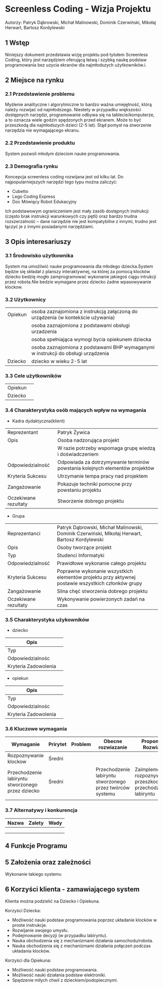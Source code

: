 # Screenless Coding - Wizja Projektu

Autorzy:
Patryk Dąbrowski, Michał Malinowski, Dominik Czerwiński, Mikołaj Herwart, Bartosz Kordylewski 

## 1 Wstęp
Niniejszy dokument przedstawia wizję projektu pod tytułem Screenless Coding, który jest narzędziem oferującą łatwą i szybką naukę podstaw programowania bez uzycia ekranów dla najmłodszych użytkowników.i.

## 2 Miejsce na rynku 
### 2.1 Przedstawienie problemu
Myślenie analityczne i algorytmiczne to bardzo ważna umiejętność, którą
należy rozwijać od najmłodszego. Niestety w przypadku większości
dostępnych narzędzi, programowanie odbywa się na tablecie/komputerze,
a to oznacza wiele godzin spędzonych przed ekranem. Może to być
przeszkodą dla najmłodszych dzieci (2-5 lat). Stąd pomysł na stworzenie
narzędzia nie wymagającego ekranu. 
### 2.2 Przedstawienie produktu
System pozwoli młodym dzieciom nauke programowania.

### 2.3 Demografia rynku
Koncepcja screenless coding rozwijana jest od kilku lat. Do
najpopularniejszych narzędzi tego typu można zaliczyć:
* Cubetto
* Lego Coding Express
* Doc Mówiący Robot Edukacyjny

Ich podstawowym ograniczeniem jest mały zasób dostępnych instrukcji
(często brak instrukcji warunkowych czy pętli) oraz bardzo trudna
rozszerzalność – dane narzędzie nie jest kompatybilne z innymi, trudno
jest łączyć je z innymi posiadanymi narzędziami.

## 3 Opis interesariuszy

### 3.1 Środowisko użytkownika

System ma umożliwić nauke programowania dla młodego dziecka.System będzie się składał z 
planszy interaktywnej, na której za pomocą klocków dziecko bedzię mogło zamprogramować
wykonanie jakiegoś ciągu intrukcji przez robota.Nie bedzie wymagane przez dziecko żadne wpasowywanie klockow.

### 3.2 Użytkownicy

|         |   |
|---------|---|
| Opiekun | osoba zaznajomiona z instrukcją załączoną do urządzenia (w kontekście używania)    |
|         | osoba zaznajomiona z podstawami obsługi urzadzenia                                 |
|         | osoba spełniająca wymogi bycia opiekunem dziecka                                   |
|         | osoba zaznajomiona z podstawami BHP wymaganymi w instrukcji do obsługi urządzenia  |
| Dziecko | dziecko w wieku 2-5 lat  |

### 3.3 Cele użytkowników

|         |   |
|---------|---|
| Opiekun |   |
| Dziecko |   |

### 3.4 Charakterystyka osób mających wpływ na wymagania
* Kadra dydaktyczna(klient)

|                      |                                                                             |
|----------------------|-----------------------------------------------------------------------------|
| Reprezentant         | Patryk Żywica                                                               |
| Opis                 | Osoba nadzorująca projekt                                                   |
|                      | W razie potrzeby wspomaga grupę wiedzą i doświadczeniem                     |
| Odpowiedzialność     | Odpowiada za dotrzymywanie terminów powstania kolejnych elementów projektów |
| Kryteria Sukcesu     | Utrzymanie tempa pracy nad projektem                                        |
| Zangażowanie         | Pokazuje techniki pomocne przy powstaniu projektu                           |
| Oczekiwane rezultaty | Stworzenie dobrego projektu                                                 |

* Grupa

|                      |                                                                                                   |
|----------------------|---------------------------------------------------------------------------------------------------|
| Reprezentanci        | Patryk Dąbrowski, Michał Malinowski, Dominik Czerwiński, Mikołaj Herwart, Bartosz Kordylewski                                                                                |
| Opis                 | Osoby tworzące projekt                                                                            |
| Typ                  | Studenci Informatyki                                                                              |
| Odpowiedzialność     | Prawidłowe wykonanie całego projektu                                                              |
| Kryteria Sukcesu     | Poprawne wykonanie wszystkich elementów projektu przy aktywnej postawie wszystkich członków grupy |
| Zangażowanie         | Silna chęć stworzenia dobrego projektu                                                            |
| Oczekiwane rezultaty | Wykonywanie powierzonych zadań na czas                                                            |

### 3.5 Charakterystyka użykowników
* dziecko

| Opis                 |   |
|----------------------|---|
| Typ                  |   |
| Odpowiedzialnośc     |   |
| Kryteria Zadowolenia |   |

* opiekun

| Opis                 |   |
|----------------------|---|
| Typ                  |   |
| Odpowiedzialnośc     |   |
| Kryteria Zadowolenia |   |

### 3.6 Kluczowe wymagania

| Wymaganie                                        | Prirytet | Problem | Obecne rozwiazanie | Proponowane Rozwiazanie |
|---------------------------------------------------|----------|---------|--------------------|-------------------------|
| Rozpoznywanie klockow                             | Średni   |         |                    |                         |
| Przechodzenie labiryntu stworzonego przez dziecko | Średni   |         | Przechodzenie labiryntu stworzonego przez twórców systemu                   | Zaimplementowanie rozpoznywania przeszkody i reguły przechodzenie labiryntu                        |
|                                                   |          |         |                    |                         |
### 3.7 Alternatywy i konkurencja

| Nazwa | Zalety | Wady |
|-------|--------|------|
|       |        |      |
|       |        |      |
|       |        |      |

## 4 Funkcje Programu

## 5 Założenia oraz zależności
Wykonanie takiego systemu

## 6 Korzyści klienta - zamawiającego system	
Klienta można podzielić na Dziecko i Opiekuna. 
	
Korzyści Dziecka:
* Możliwość nauki podstaw programowania poprzez układanie klocków w proste instrukcje. 
* Rozwijanie swojego umysłu.
* Podejmowanie decyzji (w przypadku labiryntu).
* Nauka obchodzenia się z mechanizmami działania samochodu/robota.
* Nauka obchodzenia się z mechanizmami działania połączeń podczas układania klocków.
		
Korzyści dla Opiekuna: 
* Możliwość nauki podstaw programowania. 
* Możliwość nauki działania podstaw elektroniki. 
* Spędzenie miłych chwil z dzieckiem/podopiecznymi. 
		

